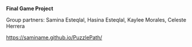 **Final Game Project**

Group partners: Samina Esteqlal, Hasina Esteqlal, Kaylee Morales, Celeste Herrera

https://saminame.github.io/PuzzlePath/
